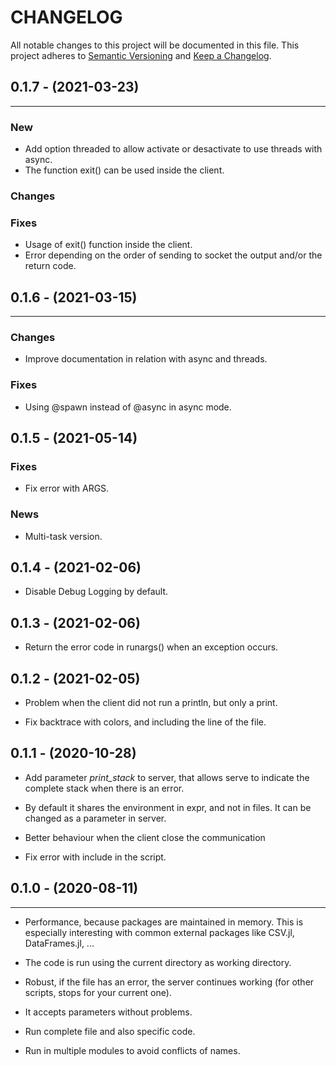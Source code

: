 # CHANGELOG

All notable changes to this project will be documented in this file.
This project adheres to [Semantic Versioning](http://semver.org/) and [Keep a
Changelog](http://keepachangelog.com/).


## 0.1.7 - (2021-03-23)
---

### New
* Add option threaded to allow activate or desactivate to use threads with async.
* The function exit() can be used inside the client.

### Changes


### Fixes
* Usage of exit() function inside the client.
* Error depending on the order of sending to socket the output and/or the return code.


## 0.1.6 - (2021-03-15)
---

### Changes
* Improve documentation in relation with async and threads.


### Fixes
* Using @spawn instead of @async in async mode.


## 0.1.5 - (2021-05-14)

### Fixes

* Fix error with ARGS.

### News

* Multi-task version.

## 0.1.4 - (2021-02-06)

* Disable Debug Logging by default.

## 0.1.3 - (2021-02-06)

* Return the error code in runargs() when an exception occurs.

## 0.1.2 - (2021-02-05)

* Problem when the client did not run a println, but only a print.

* Fix backtrace with colors, and including the line of the file.

## 0.1.1 - (2020-10-28)

* Add parameter *print_stack* to server, that allows serve to indicate the
  complete stack when there is an error.


* By default it shares the environment in expr, and not in files. It can be
  changed as a parameter in server.


* Better behaviour when the client close the communication

* Fix error with include in the script.

## 0.1.0 - (2020-08-11)
---

- Performance, because packages are maintained in memory. This is especially interesting with common external packages like CSV.jl, DataFrames.jl, ...

- The code is run using the current directory as working directory.

- Robust, if the file has an error, the server continues working (for other scripts, stops for your current one).

- It accepts parameters without problems.

- Run complete file and also specific code.

- Run in multiple modules to avoid conflicts of names.

